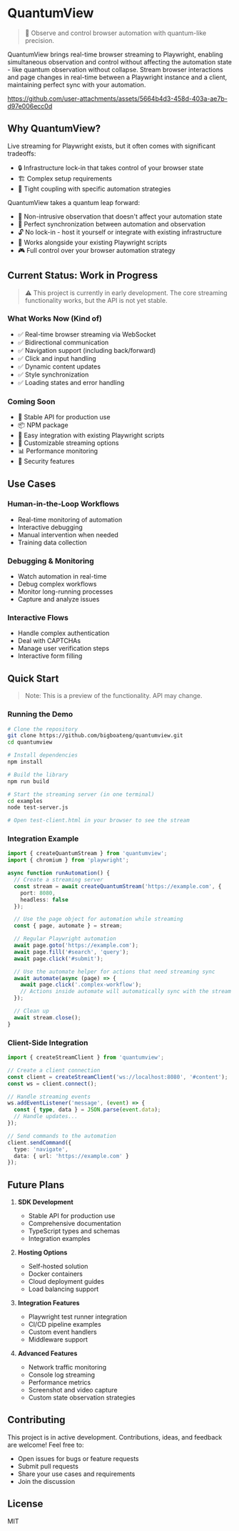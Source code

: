 # QuantumView

> 🚀 Observe and control browser automation with quantum-like precision.

QuantumView brings real-time browser streaming to Playwright, enabling simultaneous observation and control without affecting the automation state - like quantum observation without collapse. Stream browser interactions and page changes in real-time between a Playwright instance and a client, maintaining perfect sync with your automation.


https://github.com/user-attachments/assets/5664b4d3-458d-403a-ae7b-d97e006ecc0d



## Why QuantumView?

Live streaming for Playwright exists, but it often comes with significant tradeoffs:
- 🔒 Infrastructure lock-in that takes control of your browser state
- 🏗️ Complex setup requirements
- 🔗 Tight coupling with specific automation strategies

QuantumView takes a quantum leap forward:
- 🎯 Non-intrusive observation that doesn't affect your automation state
- 🔄 Perfect synchronization between automation and observation
- 🔓 No lock-in - host it yourself or integrate with existing infrastructure
- 🤝 Works alongside your existing Playwright scripts
- 🎮 Full control over your browser automation strategy

## Current Status: Work in Progress

> ⚠️ This project is currently in early development. The core streaming functionality works, but the API is not yet stable.

### What Works Now (Kind of)
- ✅ Real-time browser streaming via WebSocket
- ✅ Bidirectional communication
- ✅ Navigation support (including back/forward)
- ✅ Click and input handling
- ✅ Dynamic content updates
- ✅ Style synchronization
- ✅ Loading states and error handling

### Coming Soon
- 🔄 Stable API for production use
- 📦 NPM package
- 🔌 Easy integration with existing Playwright scripts
- 🎨 Customizable streaming options
- 📊 Performance monitoring
- 🔐 Security features

## Use Cases

### Human-in-the-Loop Workflows
- Real-time monitoring of automation
- Interactive debugging
- Manual intervention when needed
- Training data collection

### Debugging & Monitoring
- Watch automation in real-time
- Debug complex workflows
- Monitor long-running processes
- Capture and analyze issues

### Interactive Flows
- Handle complex authentication
- Deal with CAPTCHAs
- Manage user verification steps
- Interactive form filling

## Quick Start

> Note: This is a preview of the functionality. API may change.

### Running the Demo

```bash
# Clone the repository
git clone https://github.com/bigboateng/quantumview.git
cd quantumview

# Install dependencies
npm install

# Build the library
npm run build

# Start the streaming server (in one terminal)
cd examples
node test-server.js

# Open test-client.html in your browser to see the stream
```

### Integration Example

```typescript
import { createQuantumStream } from 'quantumview';
import { chromium } from 'playwright';

async function runAutomation() {
  // Create a streaming server
  const stream = await createQuantumStream('https://example.com', {
    port: 8080,
    headless: false
  });

  // Use the page object for automation while streaming
  const { page, automate } = stream;

  // Regular Playwright automation
  await page.goto('https://example.com');
  await page.fill('#search', 'query');
  await page.click('#submit');

  // Use the automate helper for actions that need streaming sync
  await automate(async (page) => {
    await page.click('.complex-workflow');
    // Actions inside automate will automatically sync with the stream
  });

  // Clean up
  await stream.close();
}
```

### Client-Side Integration

```typescript
import { createStreamClient } from 'quantumview';

// Create a client connection
const client = createStreamClient('ws://localhost:8080', '#content');
const ws = client.connect();

// Handle streaming events
ws.addEventListener('message', (event) => {
  const { type, data } = JSON.parse(event.data);
  // Handle updates...
});

// Send commands to the automation
client.sendCommand({
  type: 'navigate',
  data: { url: 'https://example.com' }
});
```

## Future Plans

1. **SDK Development**
   - Stable API for production use
   - Comprehensive documentation
   - TypeScript types and schemas
   - Integration examples

2. **Hosting Options**
   - Self-hosted solution
   - Docker containers
   - Cloud deployment guides
   - Load balancing support

3. **Integration Features**
   - Playwright test runner integration
   - CI/CD pipeline examples
   - Custom event handlers
   - Middleware support

4. **Advanced Features**
   - Network traffic monitoring
   - Console log streaming
   - Performance metrics
   - Screenshot and video capture
   - Custom state observation strategies

## Contributing

This project is in active development. Contributions, ideas, and feedback are welcome! Feel free to:
- Open issues for bugs or feature requests
- Submit pull requests
- Share your use cases and requirements
- Join the discussion

## License

MIT 
